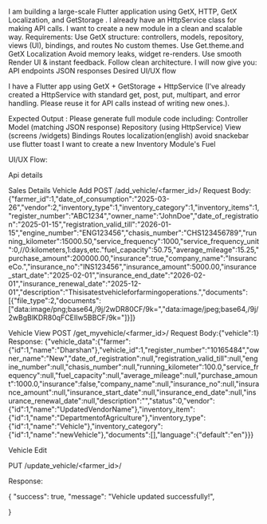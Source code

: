
I am building a large-scale Flutter application using GetX, HTTP, GetX Localization, and GetStorage .
I already have an HttpService class for making API calls. I want to create a new module in a clean and scalable way.
Requirements:
Use GetX structure: controllers, models, repository, views (UI), bindings, and routes
No custom themes. Use Get.theme.and GetX Localization
Avoid memory leaks, widget re-renders.
Use smooth Render UI & instant feedback.
Follow clean architecture.
I will now give you:
API endpoints
JSON responses
Desired UI/UX flow

I have a Flutter app using GetX + GetStorage + HttpService (I’ve already created a HttpService with standard get, post, put, multipart, and error handling. Please reuse it for API calls instead of writing new ones.).

Expected Output :
Please generate full module code including:
Controller
Model (matching JSON response)
Repository (using HttpService)
View (screens /widgets)
Bindings
Routes
localization(english)
avoid snackebar use flutter toast
I want to create a new Inventory Module's Fuel

UI/UX Flow:




Api details

Sales Details
Vehicle Add
POST /add_vehicle/<farmer_id>/
Request Body:{"farmer_id":1,"date_of_consumption":"2025-03-26","vendor":2,"inventory_type":1,"inventory_category":1,"inventory_items":1,"register_number":"ABC1234","owner_name":"JohnDoe","date_of_registration":"2025-01-15","registration_valid_till":"2026-01-15","engine_number":"ENG123456","chasis_number":"CHS123456789","running_kilometer":15000.50,"service_frequency":1000,"service_frequency_unit":0,//0:kilometers,1:days,etc."fuel_capacity":50.75,"average_mileage":15.25,"purchase_amount":200000.00,"insurance":true,"company_name":"InsuranceCo.","insurance_no":"INS123456","insurance_amount":5000.00,"insurance_start_date":"2025-02-01","insurance_end_date":"2026-02-01","insurance_renewal_date":"2025-12-01","description":"Thisisatestvehicleforfarmingoperations.","documents":[{"file_type":2,"documents":["data:image/png;base64,/9j/2wDR80CF/9k=","data:image/jpeg;base64,/9j/2wBgBlKDR80qFCEIIw5BBCF/9k="]}]}


Vehicle View
POST /get_myvehicle/<farmer_id>/
Request Body:{"vehicle":1}
Response: {"vehicle_data":{"farmer":{"id":1,"name":"Dharshan"},"vehicle_id":1,"register_number":"10165484","owner_name":"New","date_of_registration":null,"registration_valid_till":null,"engine_number":null,"chasis_number":null,"running_kilometer":100.0,"service_frequency":null,"fuel_capacity":null,"average_mileage":null,"purchase_amount":1000.0,"insurance":false,"company_name":null,"insurance_no":null,"insurance_amount":null,"insurance_start_date":null,"insurance_end_date":null,"insurance_renewal_date":null,"description":"","status":0,"vendor":{"id":1,"name":"UpdatedVendorName"},"inventory_item":{"id":1,"name":"DepartmentofAgriculture"},"inventory_type":{"id":1,"name":"Vehicle"},"inventory_category":{"id":1,"name":"newVehicle"},"documents":[],"language":{"default":"en"}}}

Vehicle Edit

PUT /update_vehicle/<farmer_id>/

Response:

{
  "success": true,
  "message": "Vehicle updated successfully!",

}
